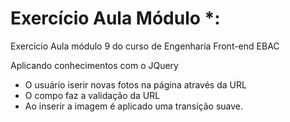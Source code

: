 # Exercício Aula Módulo *:

Exercício Aula módulo 9 do curso de Engenharia Front-end EBAC
  
Aplicando conhecimentos com o JQuery

  - O usuário iserir novas fotos na página através da URL
  - O compo faz a validação da URL
  - Ao inserir a imagem é aplicado uma transição suave.
